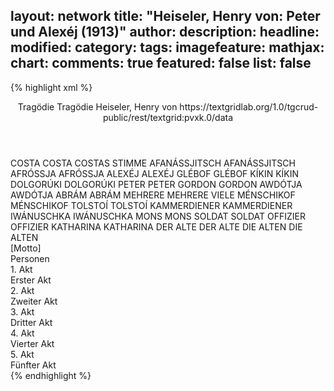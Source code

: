 layout: network
title: "Heiseler, Henry von: Peter und Alexéj (1913)"
author:
description:
headline:
modified:
category:
tags:
imagefeature:
mathjax:
chart:
comments: true
featured: false
list: false
---
{% highlight xml %}
<?xml-model href="https://raw.githubusercontent.com/DLiNa/project/master/rules/lina.rnc"?><?xml-model href="https://raw.githubusercontent.com/DLiNa/project/master/rules/lina.sch"?>
<play xmlns="http://lina.digital">
  <header>
    <title>Peter und Alexéj</title>
    <subtitle>Tragödie</subtitle>
  	<genretitle>Tragödie</genretitle>
    <author>Heiseler, Henry von</author>
    <date when="1906" type="written"/>
  	<date when="1912" type="print"/>
  	<date when="1913" type="premiere"/>
  	<source>https://textgridlab.org/1.0/tgcrud-public/rest/textgrid:pvxk.0/data</source>
  </header>
  <personae>
    <character>
      <name>COSTA</name>
      <alias xml:id="costa">
        <name>COSTA</name>
      </alias>
    	<alias xml:id="costas_stimme" type="voiceOf">
    		<name>COSTAS STIMME</name>
    	</alias>
    </character>
    <character>
      <name>AFANÁSSJITSCH</name>
      <alias xml:id="afanássjitsch">
        <name>AFANÁSSJITSCH</name>
      </alias>
    </character>
    <character>
      <name>AFRÓSSJA</name>
      <alias xml:id="afróssja">
        <name>AFRÓSSJA</name>
      </alias>
    </character>
    <character>
      <name>ALEXÉJ</name>
      <alias xml:id="alexéj">
        <name>ALEXÉJ</name>
      </alias>
    </character>
    <character>
      <name>GLÉBOF</name>
      <alias xml:id="glébof">
        <name>GLÉBOF</name>
      </alias>
    </character>
    <character>
      <name>KÍKIN</name>
      <alias xml:id="kíkin">
        <name>KÍKIN</name>
      </alias>
    </character>
    <character>
      <name>DOLGORÚKI</name>
      <alias xml:id="dolgorúki">
        <name>DOLGORÚKI</name>
      </alias>
    </character>
    <character>
      <name>PETER</name>
      <alias xml:id="peter">
        <name>PETER</name>
      </alias>
    </character>
    <character>
      <name>GORDON</name>
      <alias xml:id="gordon">
        <name>GORDON</name>
      </alias>
    </character>
    <character>
      <name>AWDÓTJA</name>
      <alias xml:id="awdótja">
        <name>AWDÓTJA</name>
      </alias>
    </character>
    <character>
      <name>ABRÁM</name>
      <alias xml:id="abrám">
        <name>ABRÁM</name>
      </alias>
    </character>
    <character>
      <name>MEHRERE</name>
      <alias xml:id="mehrere">
        <name>MEHRERE</name>
      </alias>
      <alias xml:id="viele">
        <name>VIELE</name>
      </alias>
    </character>
    <character>
      <name>MÉNSCHIKOF</name>
      <alias xml:id="ménschikof">
        <name>MÉNSCHIKOF</name>
      </alias>
    </character>
    <character>
      <name>TOLSTOÍ</name>
      <alias xml:id="tolstoí">
        <name>TOLSTOÍ</name>
      </alias>
    </character>
    <character>
      <name>KAMMERDIENER</name>
      <alias xml:id="kammerdiener">
        <name>KAMMERDIENER</name>
      </alias>
    </character>
    <character>
      <name>IWÁNUSCHKA</name>
      <alias xml:id="iwánuschka">
        <name>IWÁNUSCHKA</name>
      </alias>
    </character>
    <character>
      <name>MONS</name>
      <alias xml:id="mons">
        <name>MONS</name>
      </alias>
    </character>
    <character>
      <name>SOLDAT</name>
      <alias xml:id="soldat">
        <name>SOLDAT</name>
      </alias>
    </character>
    <character>
      <name>OFFIZIER</name>
      <alias xml:id="offizier">
        <name>OFFIZIER</name>
      </alias>
    </character>
    <character>
      <name>KATHARINA</name>
      <alias xml:id="katharina">
        <name>KATHARINA</name>
      </alias>
    </character>
    <character>
      <name>DER ALTE</name>
      <alias xml:id="der_alte">
        <name>DER ALTE</name>
      </alias>
    </character>
    <character>
      <name>DIE ALTEN</name>
      <alias xml:id="die_alten">
        <name>DIE ALTEN</name>
      </alias>
    </character>
  </personae>
  <text>
    <div>
      <head>[Motto]</head>
    </div>
    <div>
      <head>Personen</head>
    </div>
    <div>
      <head>1. Akt</head>
      <div>
        <head>Erster Akt</head>
        <sp who="#costa">
          <amount n="36" unit="speech_acts"/>
          <amount n="918" unit="words"/>
          <amount n="138" unit="lines"/>
          <amount n="4567" unit="chars"/>
        </sp>
        <sp who="#afanássjitsch">
          <amount n="20" unit="speech_acts"/>
          <amount n="181" unit="words"/>
          <amount n="38" unit="lines"/>
          <amount n="880" unit="chars"/>
        </sp>
        <sp who="#afróssja">
          <amount n="25" unit="speech_acts"/>
          <amount n="254" unit="words"/>
          <amount n="47" unit="lines"/>
          <amount n="1243" unit="chars"/>
        </sp>
        <sp who="#alexéj">
          <amount n="39" unit="speech_acts"/>
          <amount n="1504" unit="words"/>
          <amount n="199" unit="lines"/>
          <amount n="7387" unit="chars"/>
        </sp>
        <sp who="#glébof">
          <amount n="26" unit="speech_acts"/>
          <amount n="391" unit="words"/>
          <amount n="32" unit="lines"/>
          <amount n="1914" unit="chars"/>
        </sp>
        <sp who="#kíkin">
          <amount n="13" unit="speech_acts"/>
          <amount n="129" unit="words"/>
          <amount n="17" unit="lines"/>
          <amount n="647" unit="chars"/>
        </sp>
        <sp who="#dolgorúki">
          <amount n="13" unit="speech_acts"/>
          <amount n="153" unit="words"/>
          <amount n="27" unit="lines"/>
          <amount n="763" unit="chars"/>
        </sp>
        <sp who="#costas_stimme">
          <amount n="1" unit="speech_acts"/>
          <amount n="12" unit="words"/>
          <amount n="2" unit="lines"/>
          <amount n="60" unit="chars"/>
        </sp>
        <sp who="#peter">
          <amount n="7" unit="speech_acts"/>
          <amount n="79" unit="words"/>
          <amount n="15" unit="lines"/>
          <amount n="382" unit="chars"/>
        </sp>
        <sp who="#gordon">
          <amount n="3" unit="speech_acts"/>
          <amount n="49" unit="words"/>
          <amount n="8" unit="lines"/>
          <amount n="235" unit="chars"/>
        </sp>
      </div>
    </div>
    <div>
      <head>2. Akt</head>
      <div>
        <head>Zweiter Akt</head>
        <sp who="#alexéj">
          <amount n="46" unit="speech_acts"/>
          <amount n="1555" unit="words"/>
          <amount n="224" unit="lines"/>
          <amount n="7904" unit="chars"/>
        </sp>
        <sp who="#awdótja">
          <amount n="7" unit="speech_acts"/>
          <amount n="150" unit="words"/>
          <amount n="23" unit="lines"/>
          <amount n="745" unit="chars"/>
        </sp>
        <sp who="#glébof">
          <amount n="20" unit="speech_acts"/>
          <amount n="311" unit="words"/>
          <amount n="34" unit="lines"/>
          <amount n="1628" unit="chars"/>
        </sp>
        <sp who="#kíkin">
          <amount n="5" unit="speech_acts"/>
          <amount n="53" unit="words"/>
          <amount n="12" unit="lines"/>
          <amount n="296" unit="chars"/>
        </sp>
        <sp who="#abrám">
          <amount n="12" unit="speech_acts"/>
          <amount n="122" unit="words"/>
          <amount n="25" unit="lines"/>
          <amount n="589" unit="chars"/>
        </sp>
        <sp who="#mehrere">
          <amount n="2" unit="speech_acts"/>
          <amount n="12" unit="words"/>
          <amount n="2" unit="lines"/>
          <amount n="56" unit="chars"/>
        </sp>
        <sp who="#viele">
          <amount n="1" unit="speech_acts"/>
          <amount n="10" unit="words"/>
          <amount n="2" unit="lines"/>
          <amount n="56" unit="chars"/>
        </sp>
        <sp who="#costas_stimme">
          <amount n="1" unit="speech_acts"/>
          <amount n="12" unit="words"/>
          <amount n="2" unit="lines"/>
          <amount n="49" unit="chars"/>
        </sp>
        <sp who="#costa">
          <amount n="9" unit="speech_acts"/>
          <amount n="143" unit="words"/>
          <amount n="26" unit="lines"/>
          <amount n="691" unit="chars"/>
        </sp>
        <sp who="#alexéj #awdótja #glébof #kíkin #abrám #mehrere #viele #costa #peter #gordon #ménschikof">
          <amount n="1" unit="speech_acts"/>
          <amount n="4" unit="words"/>
          <amount n="1" unit="lines"/>
          <amount n="17" unit="chars"/>
        </sp>
        <sp who="#peter">
          <amount n="25" unit="speech_acts"/>
          <amount n="816" unit="words"/>
          <amount n="126" unit="lines"/>
          <amount n="4198" unit="chars"/>
        </sp>
        <sp who="#gordon">
          <amount n="1" unit="speech_acts"/>
          <amount n="7" unit="words"/>
          <amount n="2" unit="lines"/>
          <amount n="42" unit="chars"/>
        </sp>
        <sp who="#ménschikof">
          <amount n="1" unit="speech_acts"/>
          <amount n="16" unit="words"/>
          <amount n="3" unit="lines"/>
          <amount n="96" unit="chars"/>
        </sp>
      </div>
    </div>
    <div>
      <head>3. Akt</head>
      <div>
        <head>Dritter Akt</head>
        <sp who="#peter">
          <amount n="47" unit="speech_acts"/>
          <amount n="1292" unit="words"/>
          <amount n="181" unit="lines"/>
          <amount n="6357" unit="chars"/>
        </sp>
        <sp who="#tolstoí">
          <amount n="15" unit="speech_acts"/>
          <amount n="150" unit="words"/>
          <amount n="25" unit="lines"/>
          <amount n="729" unit="chars"/>
        </sp>
        <sp who="#gordon">
          <amount n="15" unit="speech_acts"/>
          <amount n="100" unit="words"/>
          <amount n="22" unit="lines"/>
          <amount n="485" unit="chars"/>
        </sp>
        <sp who="#kammerdiener">
          <amount n="11" unit="speech_acts"/>
          <amount n="231" unit="words"/>
          <amount n="13" unit="lines"/>
          <amount n="1208" unit="chars"/>
        </sp>
        <sp who="#iwánuschka">
          <amount n="9" unit="speech_acts"/>
          <amount n="127" unit="words"/>
          <amount n="8" unit="lines"/>
          <amount n="671" unit="chars"/>
        </sp>
        <sp who="#alexéj">
          <amount n="31" unit="speech_acts"/>
          <amount n="916" unit="words"/>
          <amount n="121" unit="lines"/>
          <amount n="4344" unit="chars"/>
        </sp>
        <sp who="#afróssja">
          <amount n="15" unit="speech_acts"/>
          <amount n="143" unit="words"/>
          <amount n="27" unit="lines"/>
          <amount n="667" unit="chars"/>
        </sp>
        <sp who="#mons #costa #ménschikof">
          <amount n="1" unit="speech_acts"/>
          <amount n="1" unit="words"/>
          <amount n="1" unit="lines"/>
          <amount n="7" unit="chars"/>
        </sp>
        <sp who="#mons">
          <amount n="1" unit="speech_acts"/>
          <amount n="6" unit="words"/>
          <amount n="1" unit="lines"/>
          <amount n="22" unit="chars"/>
        </sp>
        <sp who="#costa">
          <amount n="3" unit="speech_acts"/>
          <amount n="27" unit="words"/>
          <amount n="5" unit="lines"/>
          <amount n="119" unit="chars"/>
        </sp>
        <sp who="#ménschikof">
          <amount n="4" unit="speech_acts"/>
          <amount n="27" unit="words"/>
          <amount n="5" unit="lines"/>
          <amount n="131" unit="chars"/>
        </sp>
      </div>
    </div>
    <div>
      <head>4. Akt</head>
      <div>
        <head>Vierter Akt</head>
        <sp who="#alexéj">
          <amount n="40" unit="speech_acts"/>
          <amount n="996" unit="words"/>
          <amount n="144" unit="lines"/>
          <amount n="4739" unit="chars"/>
        </sp>
        <sp who="#afanássjitsch">
          <amount n="5" unit="speech_acts"/>
          <amount n="281" unit="words"/>
          <amount n="35" unit="lines"/>
          <amount n="1328" unit="chars"/>
        </sp>
        <sp who="#costa">
          <amount n="14" unit="speech_acts"/>
          <amount n="131" unit="words"/>
          <amount n="26" unit="lines"/>
          <amount n="612" unit="chars"/>
        </sp>
        <sp who="#soldat">
          <amount n="3" unit="speech_acts"/>
          <amount n="27" unit="words"/>
          <amount n="6" unit="lines"/>
          <amount n="136" unit="chars"/>
        </sp>
        <sp who="#offizier">
          <amount n="5" unit="speech_acts"/>
          <amount n="50" unit="words"/>
          <amount n="10" unit="lines"/>
          <amount n="241" unit="chars"/>
        </sp>
        <sp who="#tolstoí">
          <amount n="10" unit="speech_acts"/>
          <amount n="177" unit="words"/>
          <amount n="17" unit="lines"/>
          <amount n="1051" unit="chars"/>
        </sp>
        <sp who="#afróssja">
          <amount n="4" unit="speech_acts"/>
          <amount n="32" unit="words"/>
          <amount n="8" unit="lines"/>
          <amount n="135" unit="chars"/>
        </sp>
        <sp who="#mons">
          <amount n="8" unit="speech_acts"/>
          <amount n="156" unit="words"/>
          <amount n="25" unit="lines"/>
          <amount n="811" unit="chars"/>
        </sp>
        <sp who="#katharina">
          <amount n="10" unit="speech_acts"/>
          <amount n="105" unit="words"/>
          <amount n="18" unit="lines"/>
          <amount n="500" unit="chars"/>
        </sp>
        <sp who="#peter">
          <amount n="40" unit="speech_acts"/>
          <amount n="1255" unit="words"/>
          <amount n="178" unit="lines"/>
          <amount n="5998" unit="chars"/>
        </sp>
        <sp who="#der_alte">
          <amount n="17" unit="speech_acts"/>
          <amount n="202" unit="words"/>
          <amount n="37" unit="lines"/>
          <amount n="979" unit="chars"/>
        </sp>
        <sp who="#alexéj #afanássjitsch #costa #soldat #offizier #tolstoí #afróssja #mons #katharina #peter #der_alte #gordon #die_alten #iwánuschka">
          <amount n="2" unit="speech_acts"/>
          <amount n="5" unit="words"/>
          <amount n="2" unit="lines"/>
          <amount n="31" unit="chars"/>
        </sp>
        <sp who="#gordon">
          <amount n="5" unit="speech_acts"/>
          <amount n="33" unit="words"/>
          <amount n="6" unit="lines"/>
          <amount n="168" unit="chars"/>
        </sp>
        <sp who="#die_alten #der_alte">
          <amount n="1" unit="speech_acts"/>
          <amount n="21" unit="words"/>
          <amount n="3" unit="lines"/>
          <amount n="94" unit="chars"/>
        </sp>
        <sp who="#iwánuschka">
          <amount n="14" unit="speech_acts"/>
          <amount n="83" unit="words"/>
          <amount n="19" unit="lines"/>
          <amount n="370" unit="chars"/>
        </sp>
      </div>
    </div>
    <div>
      <head>5. Akt</head>
      <div>
        <head>Fünfter Akt</head>
        <sp who="#alexéj">
          <amount n="37" unit="speech_acts"/>
          <amount n="1033" unit="words"/>
          <amount n="146" unit="lines"/>
          <amount n="4987" unit="chars"/>
        </sp>
        <sp who="#peter">
          <amount n="41" unit="speech_acts"/>
          <amount n="769" unit="words"/>
          <amount n="118" unit="lines"/>
          <amount n="3741" unit="chars"/>
        </sp>
        <sp who="#gordon">
          <amount n="6" unit="speech_acts"/>
          <amount n="57" unit="words"/>
          <amount n="10" unit="lines"/>
          <amount n="304" unit="chars"/>
        </sp>
        <sp who="#der_alte">
          <amount n="1" unit="speech_acts"/>
          <amount n="5" unit="words"/>
          <amount n="1" unit="lines"/>
          <amount n="24" unit="chars"/>
        </sp>
        <sp who="#alexéj #peter #gordon #der_alte">
          <amount n="1" unit="speech_acts"/>
          <amount n="3" unit="words"/>
          <amount n="1" unit="lines"/>
          <amount n="16" unit="chars"/>
        </sp>
      </div>
    </div>
  </text>
</play>
{% endhighlight %}